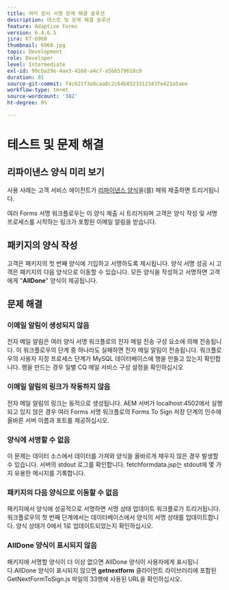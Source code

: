 ```yaml
---
title: 여러 문서 서명 문제 해결 솔루션
description: 테스트 및 문제 해결 솔루션
feature: Adaptive Forms
version: 6.4,6.5
jira: KT-6960
thumbnail: 6960.jpg
topic: Development
role: Developer
level: Intermediate
exl-id: 99cba29e-4ae3-4160-a4c7-a5b6579618c0
duration: 81
source-git-commit: f4c621f3a9caa8c2c64b8323312343fe421a5aee
workflow-type: tm+mt
source-wordcount: '382'
ht-degree: 0%

---
```


# 테스트 및 문제 해결


## 리파이낸스 양식 미리 보기

사용 사례는 고객 서비스 에이전트가 [리파이낸스 양식](http://localhost:4502/content/dam/formsanddocuments/formsandsigndemo/refinanceform/jcr:content?wcmmode=disabled)을(를) 채워 제출하면 트리거됩니다.

여러 Forms 서명 워크플로우는 이 양식 제출 시 트리거되며 고객은 양식 작성 및 서명 프로세스를 시작하는 링크가 포함된 이메일 알림을 받습니다.

## 패키지의 양식 작성

고객은 패키지의 첫 번째 양식에 기입하고 서명하도록 제시됩니다. 양식 서명 성공 시 고객은 패키지의 다음 양식으로 이동할 수 있습니다. 모든 양식을 작성하고 서명하면 고객에게 &quot;**AllDone**&quot; 양식이 제공됩니다.

## 문제 해결

### 이메일 알림이 생성되지 않음

전자 메일 알림은 여러 양식 서명 워크플로의 전자 메일 전송 구성 요소에 의해 전송됩니다. 이 워크플로우의 단계 중 하나라도 실패하면 전자 메일 알림이 전송됩니다. 워크플로우의 사용자 지정 프로세스 단계가 MySQL 데이터베이스에 행을 만들고 있는지 확인합니다. 행을 만드는 경우 일별 CQ 메일 서비스 구성 설정을 확인하십시오

### 이메일 알림의 링크가 작동하지 않음

전자 메일 알림의 링크는 동적으로 생성됩니다. AEM 서버가 localhost:4502에서 실행되고 있지 않은 경우 여러 Forms 서명 워크플로의 Forms To Sign 저장 단계의 인수에 올바른 서버 이름과 포트를 제공하십시오.

### 양식에 서명할 수 없음

이 문제는 데이터 소스에서 데이터를 가져와 양식을 올바르게 채우지 않은 경우 발생할 수 있습니다. 서버의 stdout 로그를 확인합니다. fetchformdata.jsp는 stdout에 몇 가지 유용한 메시지를 기록합니다.

### 패키지의 다음 양식으로 이동할 수 없음

패키지에서 양식에 성공적으로 서명하면 서명 상태 업데이트 워크플로가 트리거됩니다. 워크플로우의 첫 번째 단계에서는 데이터베이스에서 양식의 서명 상태를 업데이트합니다. 양식 상태가 0에서 1로 업데이트되었는지 확인하십시오.

### AllDone 양식이 표시되지 않음

패키지에 서명할 양식이 더 이상 없으면 AllDone 양식이 사용자에게 표시됩니다.AllDone 양식이 표시되지 않으면 **getnextform** 클라이언트 라이브러리에 포함된 GetNextFormToSign.js 파일의 33행에 사용된 URL을 확인하십시오.
